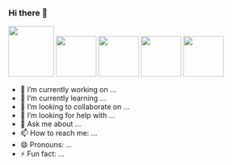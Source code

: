 ### Hi there 👋

<img width="90px" height="100px" src="https://www.python.org/static/img/python-logo.png"></img>
<img with="80px" height="80px" float="left" src="https://img2.gratispng.com/20180821/lyg/kisspng-mysql-workbench-database-mysql-cluster-5b7cdc87c3dd20.3638601015349095758023.jpg"></img>
<img with="80px" height="80px" src="https://w7.pngwing.com/pngs/581/330/png-transparent-logo-cascading-style-sheets-html5-css3-prags-html5-und-css3-der-meisterkurs-html5-css3-javascript-design-text-trademark-logo.png"></img>
<img with="80px" height="80px" src="https://seeklogo.com/images/F/flask-logo-44C507ABB7-seeklogo.com.png"></img>
<img with="80px" height="80px" src="https://logospng.org/download/java/logo-java-256.png"></img>


- 🔭 I’m currently working on ...
- 🌱 I’m currently learning ...
- 👯 I’m looking to collaborate on ...
- 🤔 I’m looking for help with ...
- 💬 Ask me about ...
- 📫 How to reach me: ...
- 😄 Pronouns: ...
- ⚡ Fun fact: ...
